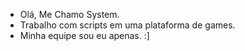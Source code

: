 - Olá, Me Chamo System.
- Trabalho com scripts em uma plataforma de games.
- Minha equipe sou eu apenas. :]

